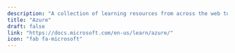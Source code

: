 ```yaml
---
description: "A collection of learning resources from across the web to help you skill up while at home"
title: "Azure"
draft: false
link: "https://docs.microsoft.com/en-us/learn/azure/"
icon: "fab fa-microsoft"
---
```


